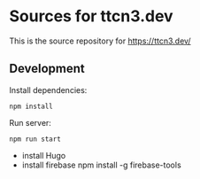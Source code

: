 # Sources for ttcn3.dev

This is the source repository for https://ttcn3.dev/

## Development

Install dependencies:

	npm install

Run server:

	npm run start

* install Hugo
* install firebase
      npm install -g firebase-tools
